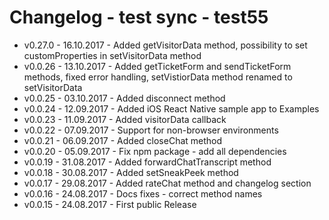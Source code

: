 # Changelog - test sync - test55

* v0.27.0 - 16.10.2017 - Added getVisitorData method, possibility to set customProperties in setVisitorData method
* v0.0.26 - 13.10.2017 - Added getTicketForm and sendTicketForm methods, fixed error handling, setVistiorData method renamed to setVisitorData
* v0.0.25 - 03.10.2017 - Added disconnect method
* v0.0.24 - 12.09.2017 - Added iOS React Native sample app to Examples
* v0.0.23 - 11.09.2017 - Added visitorData callback
* v0.0.22 - 07.09.2017 - Support for non-browser environments
* v0.0.21 - 06.09.2017 - Added closeChat method
* v0.0.20 - 05.09.2017 - Fix npm package - add all dependencies
* v0.0.19 - 31.08.2017 - Added forwardChatTranscript method
* v0.0.18 - 30.08.2017 - Added setSneakPeek method
* v0.0.17 - 29.08.2017 - Added rateChat method and changelog section
* v0.0.16 - 24.08.2017 - Docs fixes - correct method names
* v0.0.15 - 24.08.2017 - First public Release



